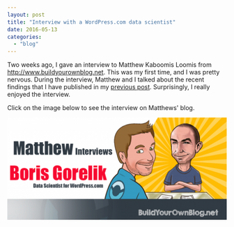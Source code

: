 ```yaml
---
layout: post
title: "Interview with a WordPress.com data scientist"
date: 2016-05-13
categories: 
  - "blog"
---
```


Two weeks ago, I gave an interview to Matthew Kaboomis Loomis from http://www.buildyourownblog.net. This was my first time, and I was pretty nervous. During the interview, Matthew and I talked about the recent findings that I have published in my [previous post](https://randomstratum.wordpress.com/2016/03/30/a-problem-shared-is-a-problem-halved-2/). Surprisingly, I really enjoyed the interview.

Click on the image below to see the interview on Matthews' blog.

 

[![30-Matthew-April27_26-30-1024x478](/assets/images/2016/05/30-matthew-april27_26-30-1024x478.png)](http://www.buildyourownblog.net/blog/data-scientist-interview/?from=randomstratum.wordpress.com)
